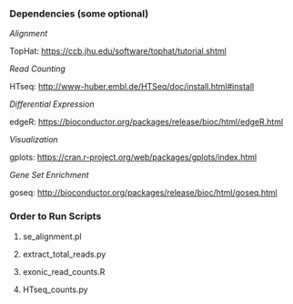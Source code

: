 ### Dependencies (some optional) ###

*Alignment*

TopHat: https://ccb.jhu.edu/software/tophat/tutorial.shtml

*Read Counting*

HTseq: http://www-huber.embl.de/HTSeq/doc/install.html#install

*Differential Expression*

edgeR: https://bioconductor.org/packages/release/bioc/html/edgeR.html

*Visualization*

gplots: https://cran.r-project.org/web/packages/gplots/index.html

*Gene Set Enrichment*

goseq: http://bioconductor.org/packages/release/bioc/html/goseq.html


### Order to Run Scripts ###

1) se_alignment.pl

2) extract_total_reads.py

3) exonic_read_counts.R

4) HTseq_counts.py

